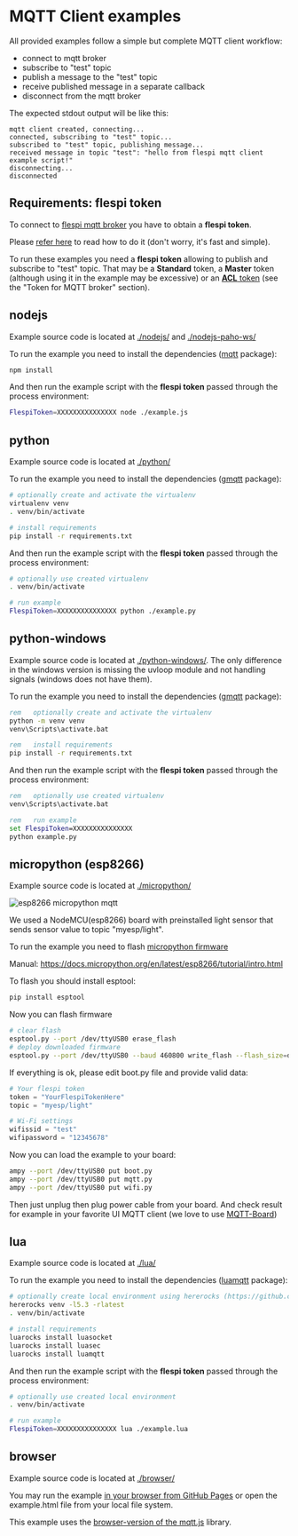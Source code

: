 # MQTT Client examples

All provided examples follow a simple but complete MQTT client workflow:

* connect to mqtt broker
* subscribe to "test" topic
* publish a message to the "test" topic
* receive published message in a separate callback
* disconnect from the mqtt broker

The expected stdout output will be like this:

```
mqtt client created, connecting...
connected, subscribing to "test" topic...
subscribed to "test" topic, publishing message...
received message in topic "test": "hello from flespi mqtt client example script!"
disconnecting...
disconnected
```

## Requirements: flespi token

To connect to [flespi mqtt broker](https://flespi.com/mqtt-broker) you have to obtain a **flespi token**.

Please [refer here](https://flespi.com/kb/tokens-access-keys-to-flespi-platform) to read how to do it (don't worry, it's fast and simple).

To run these examples you need a **flespi token** allowing to publish and subscribe to "test" topic.
That may be a **Standard** token, a **Master** token (although using it in the example may be excessive) or an [**ACL** token](https://flespi.com/blog/take-control-of-token-access-permissions-with-flexible-acls) (see the "Token for MQTT broker" section).

## nodejs

Example source code is located at [./nodejs/](./nodejs/) and [./nodejs-paho-ws/](./nodejs-paho-ws/)

To run the example you need to install the dependencies ([mqtt](https://github.com/mqttjs/MQTT.js) package):

```sh
npm install
```

And then run the example script with the **flespi token** passed through the process environment:

```sh
FlespiToken=XXXXXXXXXXXXXXX node ./example.js
```

## python

Example source code is located at [./python/](./python/)

To run the example you need to install the dependencies ([gmqtt](https://github.com/wialon/gmqtt) package):

```sh
# optionally create and activate the virtualenv
virtualenv venv
. venv/bin/activate

# install requirements
pip install -r requirements.txt
```

And then run the example script with the **flespi token** passed through the process environment:

```sh
# optionally use created virtualenv
. venv/bin/activate

# run example
FlespiToken=XXXXXXXXXXXXXXX python ./example.py
```

## python-windows

Example source code is located at [./python-windows/](./python-windows/).
The only difference in the windows version is missing the uvloop module and not handling signals (windows does not have them).

To run the example you need to install the dependencies ([gmqtt](https://github.com/wialon/gmqtt) package):

```cmd
rem   optionally create and activate the virtualenv
python -m venv venv
venv\Scripts\activate.bat

rem   install requirements
pip install -r requirements.txt
```

And then run the example script with the **flespi token** passed through the process environment:

```cmd
rem   optionally use created virtualenv
venv\Scripts\activate.bat

rem   run example
set FlespiToken=XXXXXXXXXXXXXXX
python example.py
```

## micropython (esp8266)

Example source code is located at [./micropython/](./micropython/)

![esp8266 micropython mqtt](./micropython/esp.jpg?raw=true "esp8266 with micropython")

We used a NodeMCU(esp8266) board with preinstalled light sensor that sends sensor value to topic "myesp/light".

To run the example you need to flash [micropython firmware](https://micropython.org/download#esp8266)

Manual: https://docs.micropython.org/en/latest/esp8266/tutorial/intro.html

To flash you should install esptool:

```sh
pip install esptool
```

Now you can flash firmware
```sh
# clear flash
esptool.py --port /dev/ttyUSB0 erase_flash
# deploy downloaded firmware
esptool.py --port /dev/ttyUSB0 --baud 460800 write_flash --flash_size=detect 0 esp8266-20191220-v1.12.bin
```

If everything is ok, please edit boot.py file and provide valid data:
```python
# Your flespi token
token = "YourFlespiTokenHere"
topic = "myesp/light"

# Wi-Fi settings
wifissid = "test"
wifipassword = "12345678"
```

Now you can load the example to your board:

```sh
ampy --port /dev/ttyUSB0 put boot.py
ampy --port /dev/ttyUSB0 put mqtt.py
ampy --port /dev/ttyUSB0 put wifi.py
```

Then just unplug then plug power cable from your board. And check result for example in your favorite UI MQTT client (we love to use [MQTT-Board](https://mqttboard.flespi.io))

## lua

Example source code is located at [./lua/](./lua/)

To run the example you need to install the dependencies ([luamqtt](https://github.com/xHasKx/luamqtt) package):

```sh
# optionally create local environment using hererocks (https://github.com/mpeterv/hererocks):
hererocks venv -l5.3 -rlatest
. venv/bin/activate

# install requirements
luarocks install luasocket
luarocks install luasec
luarocks install luamqtt
```

And then run the example script with the **flespi token** passed through the process environment:

```sh
# optionally use created local environment
. venv/bin/activate

# run example
FlespiToken=XXXXXXXXXXXXXXX lua ./example.lua
```

## browser

Example source code is located at [./browser/](./browser/)

You may run the example [in your browser from GitHub Pages](https://flespi-software.github.io/examples/mqtt-client/browser/example.html) or open the example.html file from your local file system.

This example uses the [browser-version of the mqtt.js](https://github.com/mqttjs/MQTT.js#browser) library.
